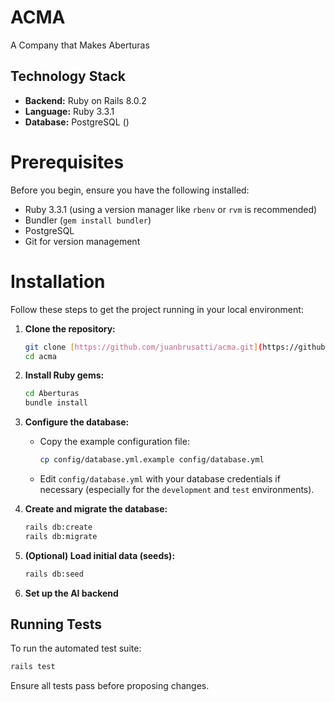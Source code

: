 # ACMA
A Company that Makes Aberturas

## Technology Stack

* **Backend:** Ruby on Rails 8.0.2
* **Language:** Ruby 3.3.1
* **Database:** PostgreSQL ()

# Prerequisites

Before you begin, ensure you have the following installed:

* Ruby 3.3.1 (using a version manager like `rbenv` or `rvm` is recommended)
* Bundler (`gem install bundler`)
* PostgreSQL
* Git for version management

# Installation

Follow these steps to get the project running in your local environment:

1.  **Clone the repository:**
    ```bash
    git clone [https://github.com/juanbrusatti/acma.git](https://github.com/juanbrusatti/acma.git)
    cd acma
    ```

2.  **Install Ruby gems:**
    ```bash
    cd Aberturas
    bundle install
    ```

3.  **Configure the database:**
    * Copy the example configuration file:
        ```bash
        cp config/database.yml.example config/database.yml
        ```
    * Edit `config/database.yml` with your database credentials if necessary (especially for the `development` and `test` environments).

4.  **Create and migrate the database:**
    ```bash
    rails db:create
    rails db:migrate
    ```

5.  **(Optional) Load initial data (seeds):**
    ```bash
    rails db:seed
    ```

6.  **Set up the AI backend**

## Running Tests

To run the automated test suite:

  ```bash
  rails test
  ```
Ensure all tests pass before proposing changes.